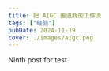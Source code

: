 ```yaml
---
title: 把 AIGC 搬进我的工作流
tags: ["经验"]
pubDate: 2024-11-19
cover: ./images/aigc.png
---
```


Ninth post for test